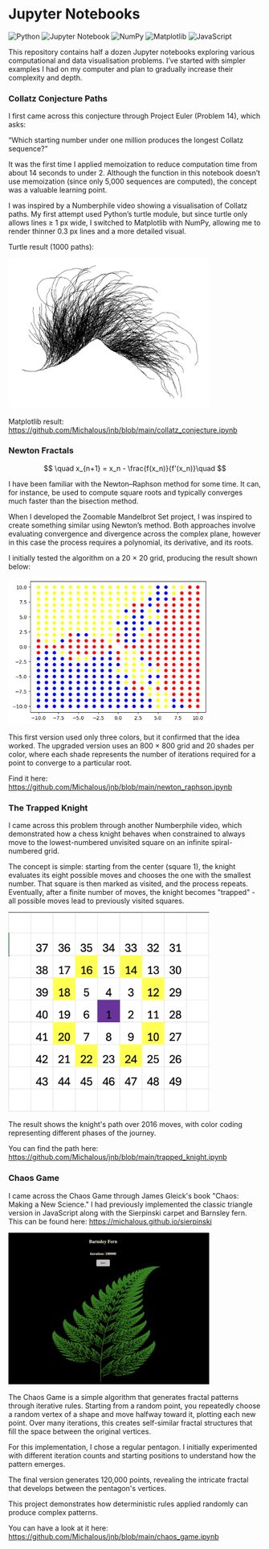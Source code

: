 # Jupyter Notebooks

![Python](https://img.shields.io/badge/python-3.7+-blue.svg)
![Jupyter Notebook](https://img.shields.io/badge/jupyter-notebook-orange.svg)
![NumPy](https://img.shields.io/badge/numpy-1.21+-blue.svg)
![Matplotlib](https://img.shields.io/badge/matplotlib-3.5+-orange.svg)
![JavaScript](https://img.shields.io/badge/javascript-ES6+-yellow.svg)



This repository contains half a dozen Jupyter notebooks exploring various computational and data visualisation problems.
I’ve started with simpler examples I had on my computer and plan to gradually increase their complexity and depth.

### Collatz Conjecture Paths
I first came across this conjecture through Project Euler (Problem 14), which asks:

“Which starting number under one million produces the longest Collatz sequence?”

It was the first time I applied memoization to reduce computation time from about 14 seconds to under 2. Although the function in this notebook doesn’t use memoization (since only 5,000 sequences are computed), the concept was a valuable learning point.

I was inspired by a Numberphile video showing a visualisation of Collatz paths.
My first attempt used Python’s turtle module, but since turtle only allows lines ≥ 1 px wide, I switched to Matplotlib with NumPy, allowing me to render thinner 0.3 px lines and a more detailed visual.

Turtle result (1000 paths):

<img src="turtle_collatz.png" alt="collatz turtle" width="400">

Matplotlib result: https://github.com/Michalous/jnb/blob/main/collatz_conjecture.ipynb

### Newton Fractals
$$
\quad x_{n+1} = x_n - \frac{f(x_n)}{f'(x_n)}\quad
$$

I have been familiar with the Newton–Raphson method for some time. It can, for instance, be used to compute square roots and typically converges much faster than the bisection method.

When I developed the Zoomable Mandelbrot Set project, I was inspired to create something similar using Newton’s method. Both approaches involve evaluating convergence and divergence across the complex plane, however in this case the process requires a polynomial, its derivative, and its roots.

I initially tested the algorithm on a 20 × 20 grid, producing the result shown below:

<img src="newton_fractal.png" alt="newton fractal" width="400">

This first version used only three colors, but it confirmed that the idea worked. The upgraded version uses an 800 × 800 grid and 20 shades per color, where each shade represents the number of iterations required for a point to converge to a particular root. 

Find it here: https://github.com/Michalous/jnb/blob/main/newton_raphson.ipynb

### The Trapped Knight
I came across this problem through another Numberphile video, which demonstrated how a chess knight behaves when constrained to always move to the lowest-numbered unvisited square on an infinite spiral-numbered grid.

The concept is simple: starting from the center (square 1), the knight evaluates its eight possible moves and chooses the one with the smallest number. That square is then marked as visited, and the process repeats. Eventually, after a finite number of moves, the knight becomes "trapped" - all possible moves lead to previously visited squares.


<img src="knight.png" alt="trapped knight" width="400">

The result shows the knight's path over 2016 moves, with color coding representing different phases of the journey.

You can find the path here: https://github.com/Michalous/jnb/blob/main/trapped_knight.ipynb

### Chaos Game
I came across the Chaos Game through James Gleick's book "Chaos: Making a New Science." I had previously implemented the classic triangle version in JavaScript along with the Sierpinski carpet and Barnsley fern.
This can be found here: https://michalous.github.io/sierpinski

<img src="chaos.png" alt="chaos game" width="400">

The Chaos Game is a simple algorithm that generates fractal patterns through iterative rules. Starting from a random point, you repeatedly choose a random vertex of a shape and move halfway toward it, plotting each new point. Over many iterations, this creates self-similar fractal structures that fill the space between the original vertices.

For this implementation, I chose a regular pentagon. I initially experimented with different iteration counts and starting positions to understand how the pattern emerges.

The final version generates 120,000 points, revealing the intricate fractal that develops between the pentagon's vertices.


This project demonstrates how deterministic rules applied randomly can produce complex patterns. 

You can have a look at it here: https://github.com/Michalous/jnb/blob/main/chaos_game.ipynb

